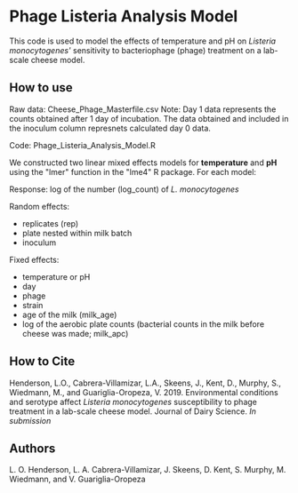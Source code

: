 # Phage Listeria Analysis Model
This code is used to model the effects of temperature and pH on *Listeria monocytogenes'* sensitivity to bacteriophage (phage) treatment on a lab-scale cheese model. 

## How to use

Raw data: Cheese_Phage_Masterfile.csv
Note: Day 1 data represents the counts obtained after 1 day of incubation. The data obtained and included in the inoculum column represnets calculated day 0 data.

Code: Phage_Listeria_Analysis_Model.R

We constructed two linear mixed effects models for **temperature** and **pH** using the "lmer" function in the "lme4" R package. For each model:

Response: log of the number (log_count) of *L. monocytogenes*

Random effects: 
- replicates (rep)
- plate nested within milk batch
- inoculum

Fixed effects:
- temperature or pH
- day
- phage
- strain
- age of the milk (milk_age)
- log of the aerobic plate counts (bacterial counts in the milk before cheese was made; milk_apc)

## How to Cite
Henderson, L.O., Cabrera-Villamizar, L.A., Skeens, J., Kent, D., Murphy, S., Wiedmann, M., and Guariglia-Oropeza, V. 2019. Environmental conditions and serotype affect *Listeria monocytogenes* susceptibility to phage treatment in a lab-scale cheese model. Journal of Dairy Science. *In submission*

## Authors
L. O. Henderson, L. A. Cabrera-Villamizar, J. Skeens, D. Kent, S. Murphy, M. Wiedmann, and V. Guariglia-Oropeza
